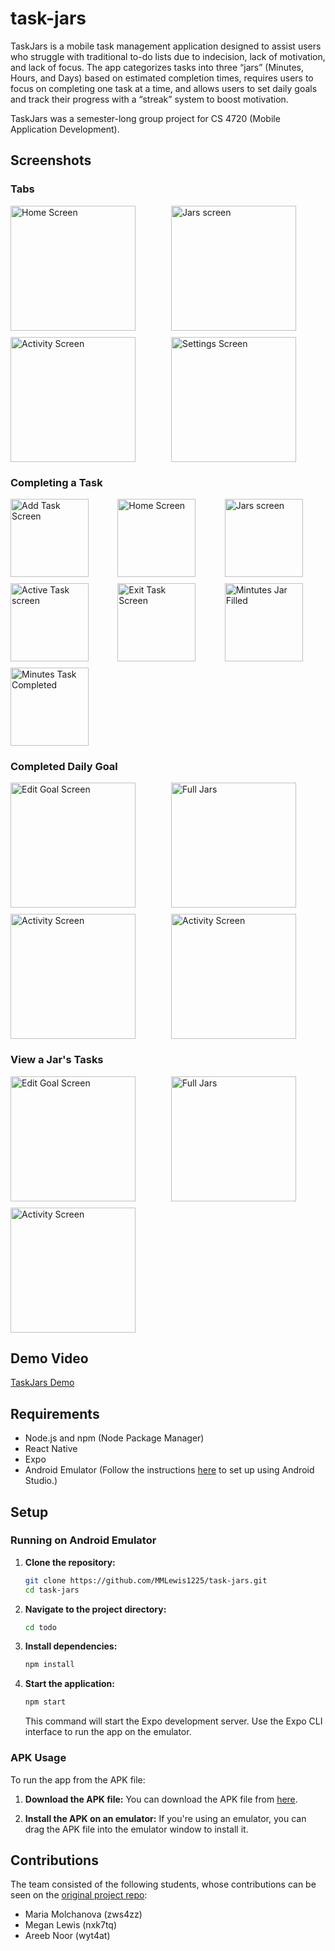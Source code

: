 # task-jars

TaskJars is a mobile task management application designed to assist users who struggle with traditional to-do lists due to indecision, lack of motivation, and lack of focus. The app categorizes tasks into three “jars” (Minutes, Hours, and Days) based on estimated completion times, requires users to focus on completing one task at a time, and allows users to set daily goals and track their progress with a “streak” system to boost motivation.

TaskJars was a semester-long group project for CS 4720 (Mobile Application Development).

## Screenshots

### Tabs

<div style="display: flex; flex-wrap: wrap; gap: 10px;">
    <img src="images/HomeScreen.jpeg" alt="Home Screen" width="200" style="flex: 1;"/>
    <img src="images/JarsScreen.jpeg" alt="Jars screen" width="200" style="flex: 1;"/>
    <img src="images/ActivityScreen.jpeg" alt="Activity Screen" width="200" style="flex: 1;"/>
    <img src="images/SettingsScreen.jpeg" alt="Settings Screen" width="200" style="flex: 1;"/>
</div>

### Completing a Task

<div style="display: flex; flex-wrap: wrap; gap: 10px;">
   <img src="images/AddTask.jpeg" alt="Add Task Screen" width="125" style="flex: 1;"/>
    <img src="images/StartTask.jpeg" alt="Home Screen" width="125" style="flex: 1;"/>
    <img src="images/RandomTask.jpeg" alt="Jars screen" width="125" style="flex: 1;"/>
    <img src="images/ActiveTaskScreen.jpeg" alt="Active Task screen" width="125" style="flex: 1;"/>
    <img src="images/ExitTask.jpeg" alt="Exit Task Screen" width="125" style="flex: 1;"/>
    <img src="images/MinutesJarFill.jpeg" alt="Mintutes Jar Filled" width="125" style="flex: 1;"/>
    <img src="images/MinutesComplete.jpeg" alt="Minutes Task Completed" width="125" style="flex: 1;"/>
</div>

### Completed Daily Goal

<div style="display: flex; flex-wrap: wrap; gap: 10px;">
    <img src="images/EditDailyGoalScreen.jpeg" alt="Edit Goal Screen" width="200" style="flex: 1;"/>
    <img src="images/FullJars.jpeg" alt="Full Jars" width="200" style="flex: 1;"/>
    <img src="images/ActivityScreenFinished.jpeg" alt="Activity Screen" width="200" style="flex: 1;"/>
   <img src="images/SettingsSignedInScreen.jpeg" alt="Activity Screen" width="200" style="flex: 1;"/>
</div>

### View a Jar's Tasks

<div style="display: flex; flex-wrap: wrap; gap: 10px;">
    <img src="images/HoursJar.jpeg" alt="Edit Goal Screen" width="200" style="flex: 1;"/>
    <img src="images/EditTask.jpeg" alt="Full Jars" width="200" style="flex: 1;"/>
    <img src="images/StartTaskJar.jpeg" alt="Activity Screen" width="200" style="flex: 1;"/>
</div>

## Demo Video

[TaskJars Demo](https://drive.google.com/file/d/1uevMSjDohk7BzSxJioWvYGzlaYmbmvec/view?usp=share_link)

## Requirements

- Node.js and npm (Node Package Manager)
- React Native
- Expo
- Android Emulator (Follow the instructions [here](https://docs.expo.dev/workflow/android-studio-emulator/) to set up using Android Studio.)

## Setup

### Running on Android Emulator

1. **Clone the repository:**

   ```bash
   git clone https://github.com/MMLewis1225/task-jars.git
   cd task-jars
   ```

2. **Navigate to the project directory:**
   ```bash
   cd todo
   ```
3. **Install dependencies:**

   ```bash
   npm install
   ```

4. **Start the application:**
   ```bash
   npm start
   ```
   This command will start the Expo development server. Use the Expo CLI interface to run the app on the emulator.

### APK Usage

To run the app from the APK file:

1. **Download the APK file:**
   You can download the APK file from [here](https://drive.google.com/file/d/1nBvAQUZW8t3x93Un-HG05SMwLJKoyVci/view?usp=sharing).

2. **Install the APK on an emulator:**
   If you're using an emulator, you can drag the APK file into the emulator window to install it.

## Contributions

The team consisted of the following students, whose contributions can be seen on the [original project repo](https://github.com/areebnoor1/TierApp):

- Maria Molchanova (zws4zz)
- Megan Lewis (nxk7tq)
- Areeb Noor (wyt4at)
